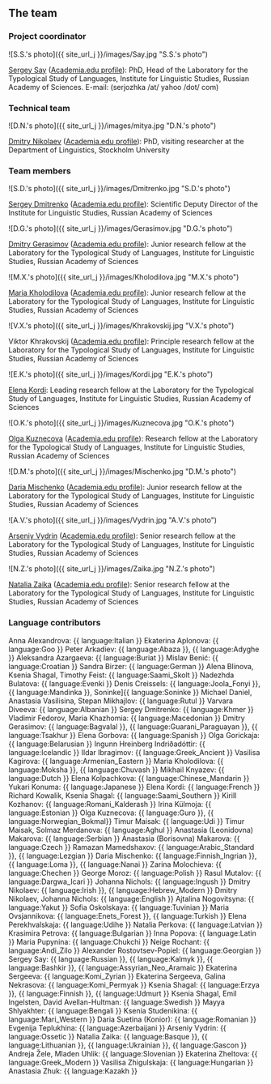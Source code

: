 ## The team

### Project coordinator

![S.S.'s photo]({{ site_url_j }}/images/Say.jpg "S.S.'s photo")

[Sergey Say](https://iling.spb.ru/people/say.html.ru) ([Academia.edu profile](https://iling-spb.academia.edu/SergeySay)): PhD, Head of the Laboratory for the Typological Study of Languages, Institute for Linguistic Studies, Russian Academy of Sciences.
E-mail: (serjozhka /at/ yahoo /dot/ com)

### Technical team
![D.N.'s photo]({{ site_url_j }}/images/mitya.jpg "D.N.'s photo")

[Dmitry Nikolaev](https://dnikolaev.com) ([Academia.edu profile](https://su-se.academia.edu/DmitryNikolaev)): PhD, visiting researcher at the Department of Linguistics, Stockholm University

### Team members

![S.D.'s photo]({{ site_url_j }}/images/Dmitrenko.jpg "S.D.'s photo")

[Sergey Dmitrenko](https://iling.spb.ru/people/dmitrenko.html.ru) ([Academia.edu profile](https://iling-spb.academia.edu/SergeyDmitrenko)): Scientific Deputy Director of the Institute for Linguistic Studies, Russian Academy of Sciences

![D.G.'s photo]({{ site_url_j }}/images/Gerasimov.jpg "D.G.'s photo")

[Dmitry Gerasimov](https://iling.spb.ru/people/gerasimov.html.ru) ([Academia.edu profile](https://iling-spb.academia.edu/DmitryGerasimov)): Junior research fellow at the Laboratory for the Typological Study of Languages, Institute for Linguistic Studies, Russian Academy of Sciences

![M.X.'s photo]({{ site_url_j }}/images/Kholodilova.jpg "M.X.'s photo")

[Maria Kholodilova](https://iling.spb.ru/people/kholodilova.html.ru) ([Academia.edu profile](https://iling-spb.academia.edu/MariaKholodilova)): Junior research fellow at the Laboratory for the Typological Study of Languages, Institute for Linguistic Studies, Russian Academy of Sciences

![V.X.'s photo]({{ site_url_j }}/images/Khrakovskij.jpg "V.X.'s photo")

Viktor Khrakovskij ([Academia.edu profile](https://independent.academia.edu/%D0%92%D0%B8%D0%BA%D1%82%D0%BE%D1%80%D0%A5%D1%80%D0%B0%D0%BA%D0%BE%D0%B2%D1%81%D0%BA%D0%B8%D0%B9)): Principle research fellow at the Laboratory for the Typological Study of Languages, Institute for Linguistic Studies, Russian Academy of Sciences

![E.K.'s photo]({{ site_url_j }}/images/Kordi.jpg "E.K.'s photo")

[Elena Kordi](https://iling.spb.ru/people/kordi.html.ru): Leading research fellow at the Laboratory for the Typological Study of Languages, Institute for Linguistic Studies, Russian Academy of Sciences

![O.K.'s photo]({{ site_url_j }}/images/Kuznecova.jpg "O.K.'s photo")

[Olga Kuznecova](https://iling.spb.ru/people/kuznetsova_o.html.ru) ([Academia.edu profile](https://iling-spb.academia.edu/OlgaKouznetsova)): Research fellow at the Laboratory for the Typological Study of Languages, Institute for Linguistic Studies, Russian Academy of Sciences

![D.M.'s photo]({{ site_url_j }}/images/Mischenko.jpg "D.M.'s photo")

[Daria Mischenko](https://iling.spb.ru/people/mishchenko.html.ru) ([Academia.edu profile](https://iling-spb.academia.edu/DariaMishchenko)): Junior research fellow at the Laboratory for the Typological Study of Languages, Institute for Linguistic Studies, Russian Academy of Sciences

![A.V.'s photo]({{ site_url_j }}/images/Vydrin.jpg "A.V.'s photo")

[Arseniy Vydrin](https://iling.spb.ru/people/vydrin.html.ru) ([Academia.edu profile](https://iling-spb.academia.edu/ArseniyVydrin)): Senior research fellow at the Laboratory for the Typological Study of Languages, Institute for Linguistic Studies, Russian Academy of Sciences

![N.Z.'s photo]({{ site_url_j }}/images/Zaika.jpg "N.Z.'s photo")

[Natalia Zaika](https://iling.spb.ru/people/zaika.html.ru) ([Academia.edu profile](https://iling-spb.academia.edu/%D0%97%D0%B0%D0%B8%D0%BA%D0%B0%D0%9D%D0%B0%D1%82%D0%B0%D0%BB%D1%8C%D1%8F)): Senior research fellow at the Laboratory for the Typological Study of Languages, Institute for Linguistic Studies, Russian Academy of Sciences

### Language contributors

Anna Alexandrova: {{ language:Italian }}
Ekaterina Aplonova: {{ language:Goo }}
Peter Arkadiev: {{ language:Abaza }}, {{ language:Adyghe }}
Aleksandra Azargaeva: {{ language:Buriat }}
Mislav Benić: {{ language:Croatian }}
Sandra Birzer: {{ language:German }}
Alena Blinova, Ksenia Shagal, Timothy Feist: {{ language:Saami_Skolt }}
Nadezhda Bulatova: {{ language:Evenki }}
Denis Creissels: {{ language:Joola_Fonyi }}, {{ language:Mandinka }}, Soninke]{{ language:Soninke }}
Michael Daniel, Anastasia Vasilisina, Stepan Mikhajlov: {{ language:Rutul }}
Varvara Diveeva: {{ language:Albanian }}
Sergey Dmitrenko: {{ language:Khmer }}
Vladimir Fedorov, Maria Khazhomia: {{ language:Macedonian }}
Dmitry Gerasimov: {{ language:Bagvalal }}, {{ language:Guarani_Paraguayan }}, {{ language:Tsakhur }}
Elena Gorbova: {{ language:Spanish }}
Olga Gorickaja: {{ language:Belarusian }}
Ingunn Hreinberg Indriðadóttir: {{ language:Icelandic }}
Ildar Ibragimov: {{ language:Greek_Ancient }}
Vasilisa Kagirova: {{ language:Armenian_Eastern }}
Maria Kholodilova: {{ language:Moksha }}, {{ language:Chuvash }}
Mikhail Knyazev: {{ language:Dutch }}
Elena Kolpachkova: {{ language:Chinese_Mandarin }}
Yukari Konuma: {{ language:Japanese }}
Elena Kordi: {{ language:French }}
Richard Kowalik, Ksenia Shagal: {{ language:Saami_Southern }}
Kirill Kozhanov: {{ language:Romani_Kalderash }}
Irina Külmoja: {{ language:Estonian }}
Olga Kuznecova: {{ language:Guro }}, {{ language:Norwegian_Bokmal}}
Timur Maisak: {{ language:Udi }}
Timur Maisak, Solmaz Merdanova: {{ language:Aghul }}
Anastasia (Leonidovna) Makarova: {{ language:Serbian }}
Anastasia (Borisovna) Makarova: {{ language:Czech }}
Ramazan Mamedshaxov: {{ language:Arabic_Standard }}, {{ language:Lezgian }}
Daria Mischenko: {{ language:Finnish_Ingrian }}, {{ language:Loma }}, {{ language:Nanai }}
Zarina Molochieva: {{ language:Chechen }}
George Moroz: {{ language:Polish }}
Rasul Mutalov: {{ language:Dargwa_Icari }}
Johanna Nichols: {{ language:Ingush }}
Dmitry Nikolaev: {{ language:Irish }}, {{ language:Hebrew_Modern }}
Dmitry Nikolaev, Johanna Nichols: {{ language:English }}
Ajtalina Nogovitsyna: {{ language:Yakut }}
Sofia Oskolskaya: {{ language:Tuvinian }}
Maria Ovsjannikova: {{ language:Enets_Forest }}, {{ language:Turkish }}
Elena Perekhvalskaja: {{ language:Udihe }}
Natalia Perkova: {{ language:Latvian }}
Krasimira Petrova: {{ language:Bulgarian }}
Inna Popova: {{ language:Latin }}
Maria Pupynina: {{ language:Chukchi }}
Neige Rochant: {{ language:Andi_Zilo }}
Alexander Rostovtsev-Popiel: {{ language:Georgian }}
Sergey Say: {{ language:Russian }}, {{ language:Kalmyk }}, {{ language:Bashkir }}, {{ language:Assyrian_Neo_Aramaic }}
Ekaterina Sergeeva: {{ language:Komi_Zyrian }}
Ekaterina Sergeeva, Galina Nekrasova: {{ language:Komi_Permyak }}
Ksenia Shagal: {{ language:Erzya }}, {{ language:Finnish }}, {{ language:Udmurt }}
Ksenia Shagal, Emil Ingelsten, David Avellan-Hultman: {{ language:Swedish }}
Mayya Shlyakhter: {{ language:Bengali }}
Ksenia Studenikina: {{ language:Mari_Western }}
Daria Suetina (Konior): {{ language:Romanian }}
Evgenija Teplukhina: {{ language:Azerbaijani }}
Arseniy Vydrin: {{ language:Ossetic }}
Natalia Zaika: {{ language:Basque }}, {{ language:Lithuanian }}, {{ language:Ukrainian }}, {{ language:Gascon }}
Andreja Žele, Mladen Uhlik: {{ language:Slovenian }}
Ekaterina Zheltova: {{ language:Greek_Modern }}
Vasilisa Zhigulskaja: {{ language:Hungarian }}
Anastasia Zhuk: {{ language:Kazakh }}

